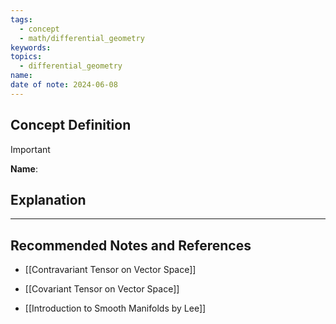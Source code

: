 ```yaml
---
tags:
  - concept
  - math/differential_geometry
keywords: 
topics:
  - differential_geometry
name: 
date of note: 2024-06-08
---
```


## Concept Definition

>[!important]
>**Name**: 



## Explanation





-----------
##  Recommended Notes and References


- [[Contravariant Tensor on Vector Space]]
- [[Covariant Tensor on Vector Space]]


- [[Introduction to Smooth Manifolds by Lee]]

